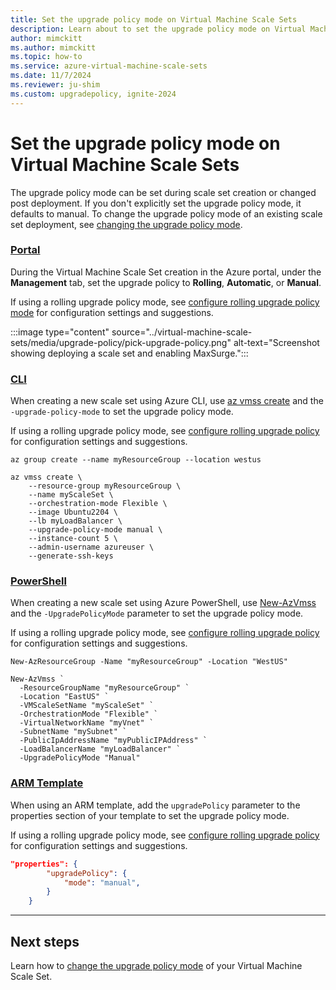 ```yaml
---
title: Set the upgrade policy mode on Virtual Machine Scale Sets
description: Learn about to set the upgrade policy mode on Virtual Machine Scale Sets
author: mimckitt
ms.author: mimckitt
ms.topic: how-to
ms.service: azure-virtual-machine-scale-sets
ms.date: 11/7/2024
ms.reviewer: ju-shim
ms.custom: upgradepolicy, ignite-2024
---
```

# Set the upgrade policy mode on Virtual Machine Scale Sets

The upgrade policy mode can be set during scale set creation or changed post deployment. If you don't explicitly set the upgrade policy mode, it defaults to manual. To change the upgrade policy mode of an existing scale set deployment, see [changing the upgrade policy mode](virtual-machine-scale-sets-change-upgrade-policy.md).

### [Portal](#tab/portal)

During the Virtual Machine Scale Set creation in the Azure portal, under the **Management** tab, set the upgrade policy to **Rolling**, **Automatic**, or **Manual**. 

If using a rolling upgrade policy mode, see [configure rolling upgrade policy mode](virtual-machine-scale-sets-configure-rolling-upgrades.md) for configuration settings and suggestions.

:::image type="content" source="../virtual-machine-scale-sets/media/upgrade-policy/pick-upgrade-policy.png" alt-text="Screenshot showing deploying a scale set and enabling MaxSurge.":::

### [CLI](#tab/cli)

When creating a new scale set using Azure CLI, use [az vmss create](/cli/azure/vmss#az-vmss-create) and the `-upgrade-policy-mode` to set the upgrade policy mode.  

If using a rolling upgrade policy mode, see [configure rolling upgrade policy](virtual-machine-scale-sets-configure-rolling-upgrades.md) for configuration settings and suggestions.

```azurecli-interactive
az group create --name myResourceGroup --location westus
```

```azurecli-interactive
az vmss create \
    --resource-group myResourceGroup \
    --name myScaleSet \
    --orchestration-mode Flexible \
    --image Ubuntu2204 \
    --lb myLoadBalancer \
    --upgrade-policy-mode manual \
    --instance-count 5 \
    --admin-username azureuser \
    --generate-ssh-keys
```

### [PowerShell](#tab/powershell)

When creating a new scale set using Azure PowerShell, use [New-AzVmss](/powershell/module/az.compute/new-azvmss) and the `-UpgradePolicyMode` parameter to set the upgrade policy mode.

If using a rolling upgrade policy mode, see [configure rolling upgrade policy](virtual-machine-scale-sets-configure-rolling-upgrades.md) for configuration settings and suggestions.

```azurepowershell-interactive
New-AzResourceGroup -Name "myResourceGroup" -Location "WestUS"
```

```azurepowershell-interactive
New-AzVmss `
  -ResourceGroupName "myResourceGroup" `
  -Location "EastUS" `
  -VMScaleSetName "myScaleSet" `
  -OrchestrationMode "Flexible" `
  -VirtualNetworkName "myVnet" `
  -SubnetName "mySubnet" `
  -PublicIpAddressName "myPublicIPAddress" `
  -LoadBalancerName "myLoadBalancer" `
  -UpgradePolicyMode "Manual"
```

### [ARM Template](#tab/template)
When using an ARM template, add the `upgradePolicy` parameter to the properties section of your template to set the upgrade policy mode. 

If using a rolling upgrade policy mode, see [configure rolling upgrade policy](virtual-machine-scale-sets-configure-rolling-upgrades.md) for configuration settings and suggestions.

```json
"properties": {
        "upgradePolicy": {
            "mode": "manual",
        }
    }
```
---


## Next steps
Learn how to [change the upgrade policy mode](virtual-machine-scale-sets-change-upgrade-policy.md) of your Virtual Machine Scale Set. 
